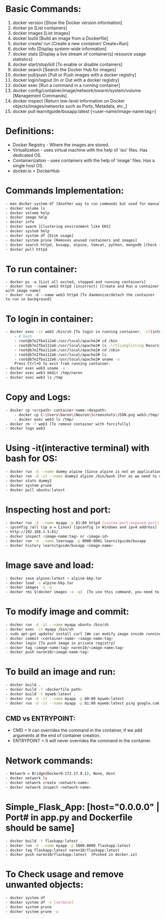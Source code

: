 # Basic Commands:
01. docker version [Show the Docker version information]
02. docker ps [List containers]
03. docker images [List images]
04. docker build [Build an image from a Dockerfile]
05. docker create/ run [Create a new container/ Create+Run]
06. docker info [Display system-wide information]
07. docker stats [Display a live stream of container(s) resource usage statistics]
08. docker start/stop/kill [To enable or disable containers]
09. docker search [Search the Docker Hub for images]
10. docker pull/push [Pull or Push images with a docker registry]
11. docker login/logout [In or Out with a docker registry]
12. docker exec [Run a command in a running container]
13. docker config/container/image/network/swarm/system/volume [Management Commands]
14. docker inspect [Return low-level information on Docker objects/images/networks such as Ports, Metadata, etc.,]
15. docker pull learnitguide/busapp:latest [<user-name/image-name:tag>]

# Definitions:
- Docker Registry - Where the images are stored.
- Virtualization - uses virtual machine with the help of 'iso' files. Has dedicated OS.
- Containerization - uses containers with the help of 'image' files. Has a single host OS.
- docker.io = DockerHub


# Commands Implementation:
```bash
- man docker-system-df [Another way to run commands but used for manual commands]
- docker volume ls
- docker volume help
- docker image help
- docker info
- docker swarm [Clustering environment like EKS]
- docker system help
- docker system df [Disk usage]
- docker system prune [Removes unused containers and images]
- docker search httpd, busapp, alpine, tomcat, python, mongodb [Check in DockerHub]
- docker pull httpd
```

# To run container:
```
- docker ps -a [List all exited, stopped and running containers]
- docker run --name web3 httpd (incorrect) [Create and Run a container with image name]
- docker run -d --name web3 httpd [To daemonize/detach the container to run in background]
```

# To login in container:
```bash
- docker exec -it web3 /bin/sh [To login in running container. -it(interactive terminal)]
    - # bash
    - root@b7e2fba112a6:/usr/local/apache2# cd /bin
    - root@b7e2fba112a6:/usr/local/apache2# ls -lrt[Longlisting Recursive Time]
    - root@b7e2fba112a6:/usr/local/apache2# cd /sbin
    - root@b7e2fba112a6:/usr/local/apache2# ls
    - root@b7e2fba112a6:/usr/local/apache2# uname -a
    Press Ctrl+D to exit from running container.
- docker exec web3 uname -a
- docker exec web3 mkdir /tmp/naren
- docker exec web3 ls /tmp
```

# Copy and Logs:
```bash
- docker cp <srcpath> container-name:<despath>
    - docker cp C:\Users\Naren\iNeuron\Screenshots\JSON.png web3:/tmp/
    - docker exec web3 ls /tmp/
- docker rm -f web3 [To remove container with forcifully]
- docker logs web3
```

# Using -it(interactive terminal) with bash for OS:
```bash
- docker run -d --name dummy alpine [Since alpine is not an application it will be exited]
- docker run -d -it --name dummy2 alpine /bin/bash [For os we need to use '-it' with 'bash']
- docker stats dummy2
- docker system prune
- docker pull ubuntu:latest
```

# Inspecting host and port:
```bash
- docker run -d --name myapp -p 81:80 httpd [custom-port:exposed-port]
- ipconfig /all (ip a = Linux) [ipconfig in Windows and ipv4 address]
- http://192.168.1.5:81/
- docker inspect <image-name:tag> or <image-id>
- docker run -d --name learnapp -p 8000:8001 learnitguide/busapp
- docker history learnitguide/busapp <image-name>
```

# Image save and load:
```bash
- docker save alpine:latest > alpine-bkp.tar
- docker load -i alpine-bkp.tar
- docker images -a -q
- docker rmi $(docker images -a -q)  [To use this command, you need to remove all containers]
```

# To modify image and commit:
```bash
- docker run -d -it --name myapp ubuntu /bin/sh
- docker exec -it myapp /bin/sh
- sudo apt-get update/ install curl [We can modify image inside running container]
- docker commit <container-name> <image-name:tag>
- docker login [To push image in private registry]
- docker tag <image-name:tag> naren10/<image-name:tag>
- docker push naren10/<image-name:tag>
```

# To build an image and run:
```bash
- docker build .
- docker build -f <dockerfile path>
- docker build -t myweb:latest .
- docker run -d -it --name myapp -p 80:80 myweb:latest
- docker run -d -it --name myapp -p 81:80 myweb:latest ping google.com [Results error when CMD as instruction]
```

## CMD vs ENTRYPOINT:
- CMD = It can overrides the command in the container, if we add arguments at the end of container creation.
- ENTRYPOINT = It will never overrides the command in the container.

# Network commands:
```bash
- Network = Bridge(Docker0-172.17.0.1), None, Host
- docker network ls
- docker network create <network-name>
- docker network inspect <network-name>
```

# Simple_Flask_App: [host="0.0.0.0" | Port# in app.py and Dockerfile should be same]
```bash
- docker build -t flaskapp:latest .
- docker run -d --name myapp -p 5000:8000 flaskapp:latest
- docker tag flaskapp:latest naren10/flaskapp:latest
- docker push naren10/flaskapp:latest  [Pushed in docker.io]
```

# To Check usage and remove unwanted objects:
```bash
- docker system df
- docker system df -v [verbose]
- docker system prune
- docker system prune -a
```

